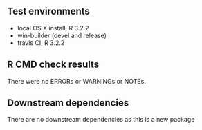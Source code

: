 ## Test environments
* local OS X install, R 3.2.2
* win-builder (devel and release)
* travis CI, R 3.2.2

## R CMD check results
There were no ERRORs or WARNINGs or NOTEs. 

## Downstream dependencies
There are no downstream dependencies as this is a new package


